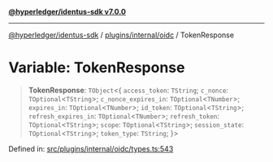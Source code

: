 [**@hyperledger/identus-sdk v7.0.0**](../../../../README.md)

***

[@hyperledger/identus-sdk](../../../../README.md) / [plugins/internal/oidc](../README.md) / TokenResponse

# Variable: TokenResponse

> **TokenResponse**: `TObject`\<\{ `access_token`: `TString`; `c_nonce`: `TOptional`\<`TString`\>; `c_nonce_expires_in`: `TOptional`\<`TNumber`\>; `expires_in`: `TOptional`\<`TNumber`\>; `id_token`: `TOptional`\<`TString`\>; `refresh_expires_in`: `TOptional`\<`TNumber`\>; `refresh_token`: `TOptional`\<`TString`\>; `scope`: `TOptional`\<`TString`\>; `session_state`: `TOptional`\<`TString`\>; `token_type`: `TString`; \}\>

Defined in: [src/plugins/internal/oidc/types.ts:543](https://github.com/hyperledger/identus-edge-agent-sdk-ts/blob/96423ee84b124a31ce63036d9d623d1cb73a13c2/src/plugins/internal/oidc/types.ts#L543)
